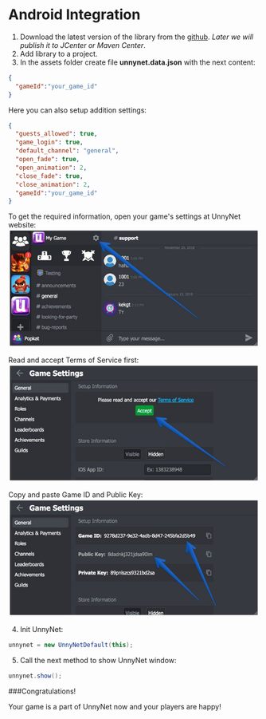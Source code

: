 # Android Integration


1) Download the latest version of the library from the [github](https://github.com/unnynet/unnynet-android/releases). *Later we will publish it to JCenter or Maven Center*.  
2) Add library to a project.  
3) In the assets folder create file **unnynet.data.json** with the next content:  

```json
{
  "gameId":"your_game_id"
}
```
        
Here you can also setup addition settings:
        
```json
{
  "guests_allowed": true,
  "game_login": true,
  "default_channel": "general",
  "open_fade": true,
  "open_animation": 2,
  "close_fade": true,
  "close_animation": 2,
  "gameId":"your_game_id"
}
```
            
To get the required information, open your game's settings at UnnyNet website:
![Screenshot](../img/game_id_1_.jpg)

Read and accept Terms of Service first:
![Screenshot](../img/game_id_2_.jpg)

Copy and paste Game ID and Public Key: 
![Screenshot](../img/game_id_3_.jpg)

4) Init UnnyNet:  

```java
unnynet = new UnnyNetDefault(this);
```

5) Call the next method to show UnnyNet window:

```java
unnynet.show();
```


###Congratulations!

Your game is a part of UnnyNet now and your players are happy!

